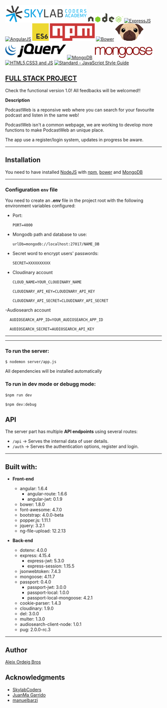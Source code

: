 
![Skylab](https://github.com/Iggy-Codes/logo-images/blob/master/logos/skylab-56.png)
[![NodeJS](https://github.com/MarioTerron/logo-images/blob/master/logos/nodejs.png)](https://nodejs.org/)
[![ExpressJS](https://github.com/MarioTerron/logo-images/blob/master/logos/expressjs.png)](http://expressjs.com///)
[![AngularJS](https://github.com/FransLopez/logo-images/blob/master/logos/angularjs.png)](https://angularjs.org/)
[![ES6](https://github.com/MarioTerron/logo-images/blob/master/logos/es6.png)](http://www.ecma-international.org/ecma-262/6.0/) 
[![npm](https://github.com/MarioTerron/logo-images/blob/master/logos/npm.png)](https://www.npmjs.com/)
[![Bower](https://github.com/FransLopez/logo-images/blob/master/logos/bower.png)](https://bower.io/)
[![PugJS](https://github.com/Iggy-Codes/logo-images/blob/master/logos/pug.png)](http://www.pugjs.org/) [![jQuery](https://github.com/Iggy-Codes/logo-images/blob/master/logos/jquery.png)](http://jquery.com/) 
[![MongoDB](https://github.com/FransLopez/logo-images/blob/master/logos/mongodb.png)](https://www.mongodb.com/)
![Monogoose](https://github.com/MarioTerron/logo-images/blob/master/logos/mongoose.png)
[![HTML5,CSS3 and JS](https://github.com/FransLopez/logo-images/blob/master/logos/html5-css3-js.png)](http://www.w3.org/) 
[![Standard - JavaScript Style Guide](https://cdn.rawgit.com/feross/standard/master/badge.svg)](https://github.com/feross/standard)

## [FULL STACK PROJECT]
[FULL STACK PROJECT]:https://podcastcastweb.herokuapp.com/
Check the functional version 1.0! All feedbacks will be welcomed!!

**Description**

PodcastWeb is a reponsive web where you can search for your favourite podcast and listen in the same web!

PodcastWeb isn't a common webpage, we are working to develop more functions to make PodcastWeb an unique place.

The app use a register/login system, updates in progress be aware.

---

## Installation

You need to have installed [NodeJS](https://nodejs.org/) with [npm](https://www.npmjs.com/), [bower](https://bower.io/) and [MongoDB](https://www.mongodb.com/)

---
### Configuration `env` file

You need to create an **.env** file in the project root with the following environment variables configured:

- Port:

  ```
  PORT=4000
  ```

- Mongodb path and database to use:

  ```
  urlDb=mongodb://localhost:27017/NAME_DB
  ```
- Secret word to encrypt users' passwords:

  ```
  SECRET=XXXXXXXXXX
  ```
- Cloudinary account

  ```
  CLOUD_NAME=YOUR_CLOUDINARY_NAME
  ```
  ```
  CLOUDINARY_API_KEY=CLOUDINARY_API_KEY
  ```
  ```
  CLOUDINARY_API_SECRET=CLOUDINARY_API_SECRET
  ```

-Audiosearch account
```
  AUDIOSEARCH_APP_ID=YOUR_AUDIOSEARCH_APP_ID
```
```
  AUDIOSEARCH_SECRET=AUDIOSEARCH_API_KEY
```


---  
---

### To run the server:

```
$ nodemon server/app.js
```

All dependencies will be installed automatically

### To run in dev mode or debugg mode:

```
$npm run dev
```

```
$npm dev:debug
```


## API

The server part has multiple **API endpoints** using several routes:

- `/api` -> Serves the internal data of user details.
- `/auth` -> Serves the authentication options, register and login.

---

## Built with:

- **Front-end**

    - angular: 1.6.4
      - angular-route: 1.6.6
      - angular-jwt: 0.1.9
    - bower: 1.8.0
    - font-awesome: 4.7.0
    - bootstrap: 4.0.0-beta
    - popper.js: 1.11.1
    - jquery: 3.2.1
    - ng-file-upload: 12.2.13

- **Back-end**
  - dotenv: 4.0.0
  - express: 4.15.4
    - express-jwt: 5.3.0
    - express-session: 1.15.5
  - jsonwebtoken: 7.4.3
  - mongoose: 4.11.7
  - passport: 0.4.0
    - passport-jwt: 3.0.0
    - passport-local: 1.0.0
    - passport-local-mongoose: 4.2.1
  - cookie-parser: 1.4.3 
  - cloudinary: 1.9.0
  - del: 3.0.0
  - multer: 1.3.0
  - audiosearch-client-node: 1.0.1
  - pug: 2.0.0-rc.3

---


## Author

[Aleix Ordeig Bros](https://github.com/aleixordeig)

## Acknowledgments

- [SkylabCoders](https://github.com/SkylabCoders)
- [JuanMa Garrido](https://github.com/juanmaguitar)
- [manuelbarzi](https://github.com/manuelbarzi)

